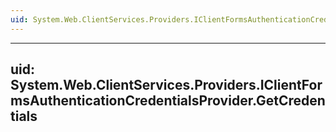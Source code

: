 ```yaml
---
uid: System.Web.ClientServices.Providers.IClientFormsAuthenticationCredentialsProvider
---
```


---
uid: System.Web.ClientServices.Providers.IClientFormsAuthenticationCredentialsProvider.GetCredentials
---
